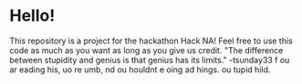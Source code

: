 # Hello!
This repository is a project for the hackathon Hack NA! Feel free to use this code as much as you want as long as you give us credit.
"The difference between stupidity and genius is that genius has its limits."
-tsunday33
f ou ar eading his, uo re umb, nd ou houldnt e oing ad hings. ou tupid hild.

